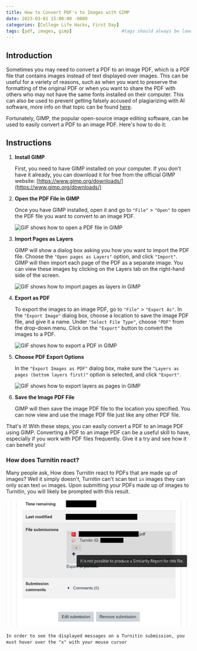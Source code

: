 ```yaml
---
title: How to Convert PDF's to Images with GIMP
date: 2023-03-01 15:00:00 -0800
categories: [College Life Hacks, First Day]
tags: [pdf, images, gimp]                   #tags should always be lowercase
---
```


## Introduction

Sometimes you may need to convert a PDF to an image PDF, which is a PDF file that contains images instead of text displayed over images. This can be useful for a variety of reasons, such as when you want to preserve the formatting of the original PDF or when you want to share the PDF with others who may not have the same fonts installed on their computer. This can also be used to prevent getting falsely accused of plagiarizing with AI software, more info on that topic can be found [here](https://gonzoknows.com/posts/GPTZero-Case-Study/).

Fortunately, GIMP, the popular open-source image editing software, can be used to easily convert a PDF to an image PDF. Here's how to do it:

## Instructions

1. **Install GIMP**

    First, you need to have GIMP installed on your computer. If you don't have it already, you can download it for free from the official GIMP website: [https://www.gimp.org/downloads/](https://www.gimp.org/downloads/)

2. **Open the PDF File in GIMP**

    Once you have GIMP installed, open it and go to `"File"` > `"Open"` to open the PDF file you want to convert to an image PDF.

    ![GIF shows how to open a PDF file in GIMP](/assets/img/pdf/step%202.GIF)

3. **Import Pages as Layers**

    GIMP will show a dialog box asking you how you want to import the PDF file. Choose the `"Open pages as Layers"` option, and click `"Import"`. GIMP will then import each page of the PDF as a separate image. You can view these images by clicking on the Layers tab on the right-hand side of the screen.
    
    ![GIF shows how to import pages as layers in GIMP](/assets/img/pdf/step%203.GIF)

4. **Export as PDF**

    To export the images to an image PDF, go to `"File"` > `"Export As"`. In the `"Export Image"` dialog box, choose a location to save the image PDF file, and give it a name. Under `"Select File Type"`, choose `"PDF"` from the drop-down menu. Click on the `"Export"` button to convert the images to a PDF.

    ![GIF shows how to export a PDF in GIMP](/assets/img/pdf/step%204.GIF)

5. **Choose PDF Export Options**

    In the `"Export Images as PDF"` dialog box, make sure the `"Layers as pages (bottom layers first)"` option is selected, and click `"Export"`.
    
    ![GIF shows how to export layers as pages in GIMP](/assets/img/pdf/step%205.GIF)

6. **Save the Image PDF File**

    GIMP will then save the image PDF file to the location you specified. You can now view and use the image PDF file just like any other PDF file.

That's it! With these steps, you can easily convert a PDF to an image PDF using GIMP. Converting a PDF to an image PDF can be a useful skill to have, especially if you work with PDF files frequently. Give it a try and see how it can benefit you!

### How does Turnitin react?
Many people ask, How does Turnitin react to PDFs that are made up of images? Well it simply doesn't, Turnitin can't scan text `in` images they can only scan text `on` images. Upon submitting your PDFs made up of images to Turnitin, you will likely be prompted with this result. 

![Images shows how Turnitin reacts to PDFs made up of images](/assets/img/pdf/Turnitin%20result.png)

`In order to see the displayed messages on a Turnitin submission, you must hover over the "x" with your mouse cursor`